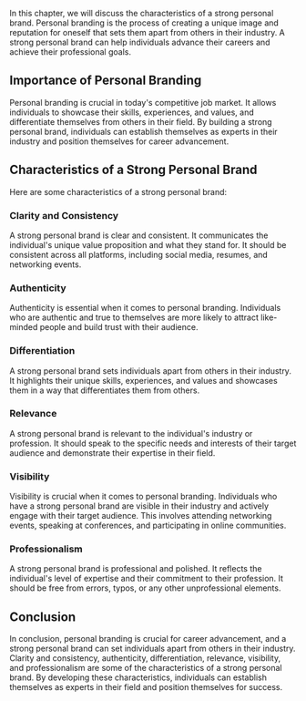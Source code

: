
In this chapter, we will discuss the characteristics of a strong personal brand. Personal branding is the process of creating a unique image and reputation for oneself that sets them apart from others in their industry. A strong personal brand can help individuals advance their careers and achieve their professional goals.

Importance of Personal Branding
-------------------------------

Personal branding is crucial in today's competitive job market. It allows individuals to showcase their skills, experiences, and values, and differentiate themselves from others in their field. By building a strong personal brand, individuals can establish themselves as experts in their industry and position themselves for career advancement.

Characteristics of a Strong Personal Brand
------------------------------------------

Here are some characteristics of a strong personal brand:

### Clarity and Consistency

A strong personal brand is clear and consistent. It communicates the individual's unique value proposition and what they stand for. It should be consistent across all platforms, including social media, resumes, and networking events.

### Authenticity

Authenticity is essential when it comes to personal branding. Individuals who are authentic and true to themselves are more likely to attract like-minded people and build trust with their audience.

### Differentiation

A strong personal brand sets individuals apart from others in their industry. It highlights their unique skills, experiences, and values and showcases them in a way that differentiates them from others.

### Relevance

A strong personal brand is relevant to the individual's industry or profession. It should speak to the specific needs and interests of their target audience and demonstrate their expertise in their field.

### Visibility

Visibility is crucial when it comes to personal branding. Individuals who have a strong personal brand are visible in their industry and actively engage with their target audience. This involves attending networking events, speaking at conferences, and participating in online communities.

### Professionalism

A strong personal brand is professional and polished. It reflects the individual's level of expertise and their commitment to their profession. It should be free from errors, typos, or any other unprofessional elements.

Conclusion
----------

In conclusion, personal branding is crucial for career advancement, and a strong personal brand can set individuals apart from others in their industry. Clarity and consistency, authenticity, differentiation, relevance, visibility, and professionalism are some of the characteristics of a strong personal brand. By developing these characteristics, individuals can establish themselves as experts in their field and position themselves for success.
